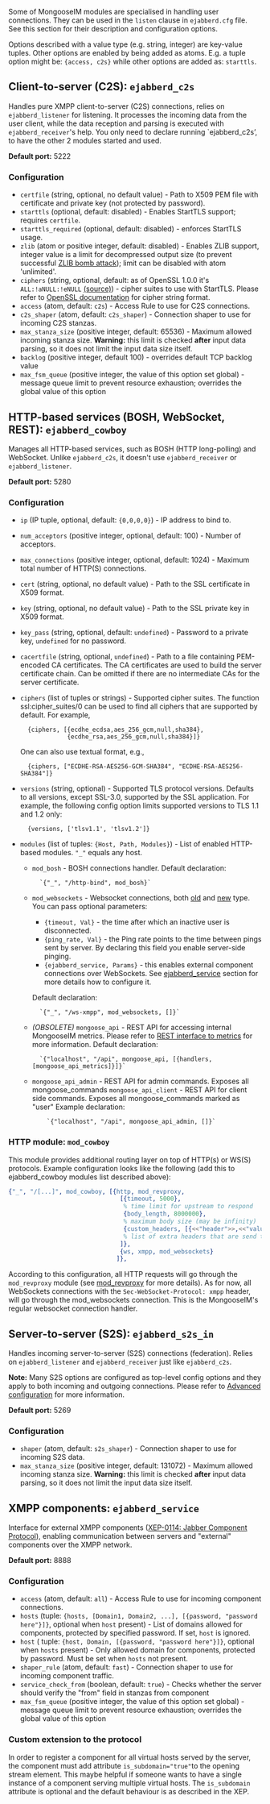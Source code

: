 Some of MongooseIM modules are specialised in handling user connections. They can be used in the `listen` clause in `ejabberd.cfg` file. See this section for their description and configuration options.

Options described with a value type (e.g. string, integer) are key-value tuples. 
Other options are enabled by being added as atoms. E.g. a tuple option might be: `{access, c2s}` while other options are added as: `starttls`.

## Client-to-server (C2S): `ejabberd_c2s`

Handles pure XMPP client-to-server (C2S) connections, relies on `ejabberd_listener` for listening. It processes the incoming data from the user client, while the data reception and parsing is executed with `ejabberd_receiver`'s help. You only need to declare running `ejabberd_c2s’, to have the other 2 modules started and used.

**Default port:** 5222

### Configuration

* `certfile` (string, optional, no default value) - Path to X509 PEM file with certificate and private key (not protected by password).
* `starttls` (optional, default: disabled) - Enables StartTLS support; requires `certfile`.
* `starttls_required` (optional, default: disabled) - enforces StartTLS usage.
* `zlib` (atom or positive integer, default: disabled) - Enables ZLIB support, integer value is a limit for decompressed output size (to prevent successful [ZLIB bomb attack](http://xmpp.org/resources/security-notices/uncontrolled-resource-consumption-with-highly-compressed-xmpp-stanzas/)); limit can be disabled with atom 'unlimited'.
* `ciphers` (string, optional, default: as of OpenSSL 1.0.0 it's `ALL:!aNULL:!eNULL` [(source)](https://www.openssl.org/docs/apps/ciphers.html#CIPHER_STRINGS)) - cipher suites to use with StartTLS. Please refer to [OpenSSL documentation](http://www.openssl.org/docs/apps/ciphers.html) for cipher string format.
* `access` (atom, default: `c2s`) - Access Rule to use for C2S connections.
* `c2s_shaper` (atom, default: `c2s_shaper`) - Connection shaper to use for incoming C2S stanzas.
* `max_stanza_size` (positive integer, default: 65536) - Maximum allowed incoming stanza size. **Warning:** this limit is checked **after** input data parsing, so it does not limit the input data size itself.
* `backlog` (positive integer, default 100) - overrides default TCP backlog value
* `max_fsm_queue` (positive integer, the value of this option set global) - message queue limit to prevent resource exhaustion; overrides the global value of this option

## HTTP-based services (BOSH, WebSocket, REST): `ejabberd_cowboy`

Manages all HTTP-based services, such as BOSH (HTTP long-polling) and WebSocket. Unlike `ejabberd_c2s`, it doesn't use `ejabberd_receiver` or `ejabberd_listener`.

**Default port:** 5280

### Configuration

* `ip` (IP tuple, optional, default: `{0,0,0,0}`) - IP address to bind to.
* `num_acceptors` (positive integer, optional, default: 100) - Number of acceptors.
* `max_connections` (positive integer, optional, default: 1024) - Maximum total number of HTTP(S) connections.
* `cert` (string, optional, no default value) - Path to the SSL certificate in X509 format.
* `key` (string, optional, no default value) - Path to the SSL private key in X509 format.
* `key_pass` (string, optional, default: `undefined`) - Password to a private key, `undefined` for no password.
* `cacertfile` (string, optional, `undefined`) - Path to a file containing PEM-encoded CA certificates. The CA certificates are used to build the server certificate chain. Can be omitted if there are no intermediate CAs for the server certificate.
* `ciphers` (list of tuples or strings) - Supported cipher suites. The function ssl:cipher_suites/0 can be used to find all ciphers that are supported by default. For example,

        {ciphers, [{ecdhe_ecdsa,aes_256_gcm,null,sha384},
                   {ecdhe_rsa,aes_256_gcm,null,sha384}]}

    One can also use textual format, e.g.,

        {ciphers, ["ECDHE-RSA-AES256-GCM-SHA384", "ECDHE-RSA-AES256-SHA384"]}

* `versions` (string, optional) - Supported TLS protocol versions. Defaults to all versions, except SSL-3.0, supported by the SSL application. For example, the following config option limits supported versions to TLS 1.1 and 1.2 only:

        {versions, ['tlsv1.1', 'tlsv1.2']}

* `modules` (list of tuples: `{Host, Path, Modules}`) - List of enabled HTTP-based modules. `"_"` equals any host.
    * `mod_bosh` - BOSH connections handler. Default declaration:

            `{"_", "/http-bind", mod_bosh}`

    * `mod_websockets` - Websocket connections, both [old](http://xmpp.org/extensions/xep-0206.html) and [new](http://datatracker.ietf.org/doc/draft-ietf-xmpp-websocket/?include_text=1) type. You can pass optional
    parameters:
        * `{timeout, Val}` - the time after which an inactive user is disconnected.
        * `{ping_rate, Val}` - the Ping rate points to the time between pings sent by server. By declaring this field you enable server-side pinging.
        * `{ejabberd_service, Params}` - this enables external component
            connections over WebSockets. See [ejabberd_service](#ejabberd_service)
            section for more details how to configure it.

        Default declaration:

            `{"_", "/ws-xmpp", mod_websockets, []}`

    * <i>(OBSOLETE)</i> `mongoose_api` - REST API for accessing internal MongooseIM metrics.
        Please refer to [REST interface to metrics](../developers-guide/REST-interface-to-metrics.md)
        for more information. Default declaration:

            `{"localhost", "/api", mongoose_api, [{handlers, [mongoose_api_metrics]}]}`

  * `mongoose_api_admin` -  REST API for admin commands. Exposes all mongoose_commands
    `mongoose_api_client` - REST API for client side commands. Exposes all mongoose_commands marked as "user"
        Example declaration:

            `{"localhost", "/api", mongoose_api_admin, []}`

### HTTP module: `mod_cowboy`

This module provides additional routing layer on top of HTTP(s) or
WS(S) protocols. Example configuration looks like the following (add
this to ejabberd_cowboy modules list described above):

```Erlang
{"_", "/[...]", mod_cowboy, [{http, mod_revproxy,
                               [{timeout, 5000},
                                % time limit for upstream to respond
                                {body_length, 8000000},
                                % maximum body size (may be infinity)
                                {custom_headers, [{<<"header">>,<<"value">>}]}
                                % list of extra headers that are send to upstream
                               ]},
                               {ws, xmpp, mod_websockets}
                              ]},
```

According to this configuration, all HTTP requests will go through the
`mod_revproxy` module (see [mod_revproxy](../modules/mod_revproxy.md)
for more details).
As for now, all WebSockets connections with the `Sec-WebSocket-Protocol: xmpp`
header, will go through the mod_websockets connection.
This is the MongooseIM's regular websocket connection handler.

## Server-to-server (S2S): `ejabberd_s2s_in`

Handles incoming server-to-server (S2S) connections (federation). Relies on `ejabberd_listener` and `ejabberd_receiver` just like `ejabberd_c2s`.

**Note:** Many S2S options are configured as top-level config options and they apply to both incoming and outgoing connections. Please refer to [Advanced configuration](../Advanced-configuration.md) for more information.

**Default port:** 5269

### Configuration

* `shaper` (atom, default: `s2s_shaper`) - Connection shaper to use for incoming S2S data.
* `max_stanza_size` (positive integer, default: 131072) - Maximum allowed incoming stanza size. **Warning:** this limit is checked **after** input data parsing, so it does not limit the input data size itself.

## XMPP components: `ejabberd_service`

Interface for external XMPP components ([XEP-0114: Jabber Component Protocol](http://xmpp.org/extensions/xep-0114.html)), enabling communication between servers and "external" components over the XMPP network.

**Default port:** 8888

### Configuration

* `access` (atom, default: `all`) - Access Rule to use for incoming component connections.
* `hosts` (tuple: `{hosts, [Domain1, Domain2, ...], [{password, "password here"}]}`, optional when `host` present) - List of domains allowed for components, protected by specified password. If set, `host` is ignored.
* `host` ( tuple: `{host, Domain, [{password, "password here"}]}`, optional when `hosts` present) - Only allowed domain for components, protected by password. Must be set when `hosts` not present.
* `shaper_rule` (atom, default: `fast`) - Connection shaper to use for incoming component traffic.
* `service_check_from` (boolean, default: `true`) - Checks whether the server should verify the "from" field in stanzas from component
* `max_fsm_queue` (positive integer, the value of this option set global) - message queue limit to prevent resource exhaustion; overrides the global value of this option

### Custom extension to the protocol

In order to register a component for all virtual hosts served by the
server, the component must add attribute `is_subdomain="true"`to the opening stream element.
This maybe helpful if someone wants to have a single instance of a
component serving multiple virtual hosts. The `is_subdomain` attribute
is optional and the default behaviour is as described in the XEP.

